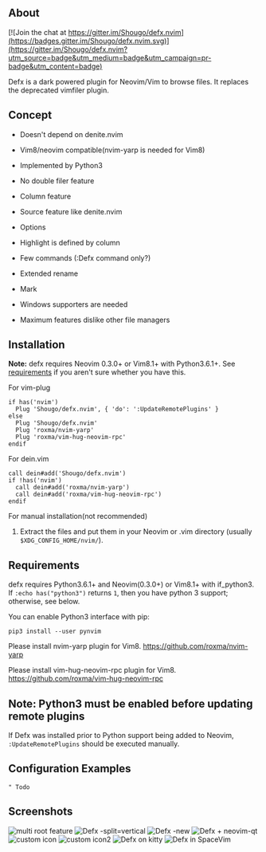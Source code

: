 ## About

[![Join the chat at https://gitter.im/Shougo/defx.nvim](https://badges.gitter.im/Shougo/defx.nvim.svg)](https://gitter.im/Shougo/defx.nvim?utm_source=badge&utm_medium=badge&utm_campaign=pr-badge&utm_content=badge)

Defx is a dark powered plugin for Neovim/Vim to browse files.
It replaces the deprecated vimfiler plugin.


## Concept

* Doesn't depend on denite.nvim

* Vim8/neovim compatible(nvim-yarp is needed for Vim8)

* Implemented by Python3

* No double filer feature

* Column feature

* Source feature like denite.nvim

* Options

* Highlight is defined by column

* Few commands (:Defx command only?)

* Extended rename

* Mark

* Windows supporters are needed

* Maximum features dislike other file managers


## Installation

**Note:** defx requires Neovim 0.3.0+ or Vim8.1+ with Python3.6.1+.  See
[requirements](#requirements) if you aren't sure whether you have this.

For vim-plug

```viml
if has('nvim')
  Plug 'Shougo/defx.nvim', { 'do': ':UpdateRemotePlugins' }
else
  Plug 'Shougo/defx.nvim'
  Plug 'roxma/nvim-yarp'
  Plug 'roxma/vim-hug-neovim-rpc'
endif
```

For dein.vim

```viml
call dein#add('Shougo/defx.nvim')
if !has('nvim')
  call dein#add('roxma/nvim-yarp')
  call dein#add('roxma/vim-hug-neovim-rpc')
endif
```

For manual installation(not recommended)

1. Extract the files and put them in your Neovim or .vim directory
   (usually `$XDG_CONFIG_HOME/nvim/`).


## Requirements

defx requires Python3.6.1+ and Neovim(0.3.0+) or Vim8.1+ with if\_python3.  If
`:echo has("python3")` returns `1`, then you have python 3 support; otherwise,
see below.

You can enable Python3 interface with pip:

    pip3 install --user pynvim

Please install nvim-yarp plugin for Vim8.
https://github.com/roxma/nvim-yarp

Please install vim-hug-neovim-rpc plugin for Vim8.
https://github.com/roxma/vim-hug-neovim-rpc


## Note: Python3 must be enabled before updating remote plugins
If Defx was installed prior to Python support being added to Neovim,
`:UpdateRemotePlugins` should be executed manually.


## Configuration Examples

```vim
" Todo
```



## Screenshots

![multi root feature](https://user-images.githubusercontent.com/41495/45696476-ac9d0a80-bb9e-11e8-9ee2-120ac7d0f045.png)
![Defx -split=vertical](https://user-images.githubusercontent.com/2835826/45823772-7190f900-bcbc-11e8-9727-3dda3ce4c07c.png)
![Defx -new](https://user-images.githubusercontent.com/3047695/45927914-7f07e680-bf3b-11e8-9b36-755e1eec2a8f.png)
![Defx + neovim-qt](https://user-images.githubusercontent.com/1314340/48659914-0b4a0c00-ea9c-11e8-9953-2f2d5ca7f24a.png)
![custom icon](https://user-images.githubusercontent.com/10108377/48677132-6e619e80-eb81-11e8-96bc-7d99fdb58995.png)
![custom icon2](https://user-images.githubusercontent.com/3021667/55260000-95ba2d80-523d-11e9-877c-756a080a9a28.png)
![Defx on kitty](https://user-images.githubusercontent.com/8403993/51080184-d29e6b80-16b5-11e9-802b-7c2f56705e2e.png)
![Defx in SpaceVim](https://user-images.githubusercontent.com/13142418/54086225-85233f80-4382-11e9-8091-7f387319b90a.png)
